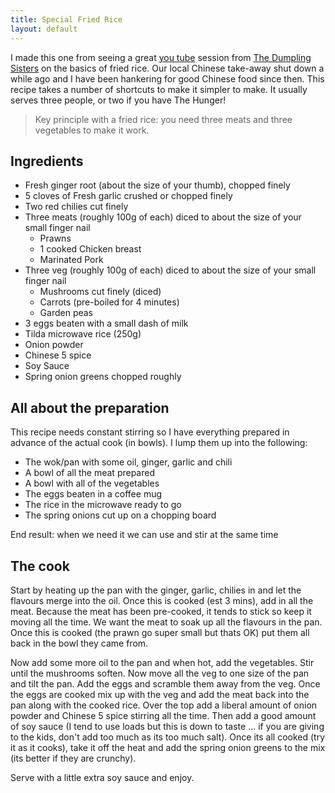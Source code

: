 ```yaml
---
title: Special Fried Rice
layout: default
---
```


I made this one from seeing a great [you tube](https://www.youtube.com/watch?v=f_ZRhqkWHfU) session from [The Dumpling Sisters](https://thedumplingsisters.com/) on the basics of fried rice.  Our local Chinese take-away shut down a while ago and I have been hankering for good Chinese food since then.  This recipe takes a number of shortcuts to make it simpler to make.  It usually serves three people, or two if you have The Hunger!

> Key principle with a fried rice: you need three meats and three vegetables to make it work.

## Ingredients

 * Fresh ginger root (about the size of your thumb), chopped finely
 * 5 cloves of Fresh garlic crushed or chopped finely
 * Two red chilies cut finely
 * Three meats (roughly 100g of each) diced to about the size of your small finger nail
    * Prawns
    * 1 cooked Chicken breast
    * Marinated Pork
 * Three veg (roughly 100g of each) diced to about the size of your small finger nail
    * Mushrooms cut finely (diced)
    * Carrots (pre-boiled for 4 minutes)
    * Garden peas
 * 3 eggs beaten with a small dash of milk
 * Tilda microwave rice (250g)
 * Onion powder
 * Chinese 5 spice
 * Soy Sauce
 * Spring onion greens chopped roughly

## All about the preparation

This recipe needs constant stirring so I have everything prepared in advance of the actual cook (in bowls).  I lump them up into the following:

  * The wok/pan with some oil, ginger, garlic and chili
  * A bowl of all the meat prepared
  * A bowl with all of the vegetables
  * The eggs beaten in a coffee mug
  * The rice in the microwave ready to go
  * The spring onions cut up on a chopping board

End result: when we need it we can use and stir at the same time

## The cook

Start by heating up the pan with the ginger, garlic, chilies in and let the flavours merge into the oil.  Once this is cooked (est 3 mins), add in all the meat.  Because the meat has been pre-cooked, it tends to stick so keep it moving all the time.  We want the meat to soak up all the flavours in the pan.  Once this is cooked (the prawn go super small but thats OK) put them all back in the bowl they came from.

Now add some more oil to the pan and when hot, add the vegetables.  Stir until the mushrooms soften.  Now move all the veg to one size of the pan and tilt the pan.  Add the eggs and scramble them away from the veg.  Once the eggs are cooked mix up with the veg and add the meat back into the pan along with the cooked rice.  Over the top add a liberal amount of onion powder and Chinese 5 spice stirring all the time.  Then add a good amount of soy sauce (I tend to use loads but this is down to taste ... if you are giving to the kids, don't add too much as its too much salt).  Once its all cooked (try it as it cooks), take it off the heat and add the spring onion greens to the mix (its better if they are crunchy).

Serve with a little extra soy sauce and enjoy.

